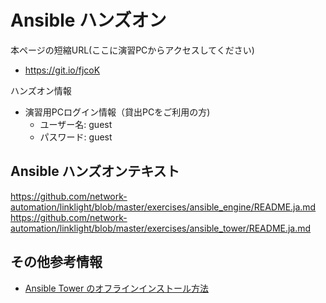 Ansible ハンズオン
===

本ページの短縮URL(ここに演習PCからアクセスしてください)  
- https://git.io/fjcoK

ハンズオン情報
- 演習用PCログイン情報（貸出PCをご利用の方)
  - ユーザー名: guest
  - パスワード: guest

## Ansible ハンズオンテキスト  
https://github.com/network-automation/linklight/blob/master/exercises/ansible_engine/README.ja.md  
https://github.com/network-automation/linklight/blob/master/exercises/ansible_tower/README.ja.md


## その他参考情報
- [Ansible Tower のオフラインインストール方法](https://rheb.hatenablog.com/entry/2018/12/25/Ansible_Tower_%E3%81%AE%E3%82%AA%E3%83%95%E3%83%A9%E3%82%A4%E3%83%B3%E3%82%A4%E3%83%B3%E3%82%B9%E3%83%88%E3%83%BC%E3%83%AB)

